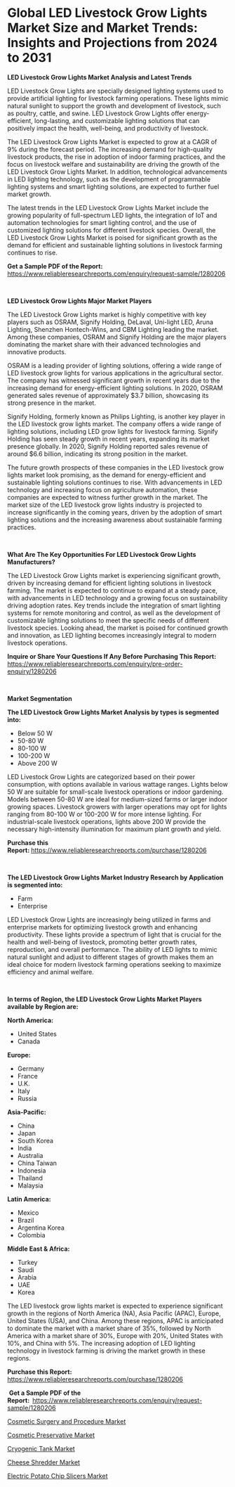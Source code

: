 <p><h1>Global LED Livestock Grow Lights Market Size and Market Trends: Insights and Projections from 2024 to 2031</h1></p><p><strong>LED Livestock Grow Lights Market Analysis and Latest Trends</strong></p>
<p><p>LED Livestock Grow Lights are specially designed lighting systems used to provide artificial lighting for livestock farming operations. These lights mimic natural sunlight to support the growth and development of livestock, such as poultry, cattle, and swine. LED Livestock Grow Lights offer energy-efficient, long-lasting, and customizable lighting solutions that can positively impact the health, well-being, and productivity of livestock.</p><p>The LED Livestock Grow Lights Market is expected to grow at a CAGR of 9% during the forecast period. The increasing demand for high-quality livestock products, the rise in adoption of indoor farming practices, and the focus on livestock welfare and sustainability are driving the growth of the LED Livestock Grow Lights Market. In addition, technological advancements in LED lighting technology, such as the development of programmable lighting systems and smart lighting solutions, are expected to further fuel market growth.</p><p>The latest trends in the LED Livestock Grow Lights Market include the growing popularity of full-spectrum LED lights, the integration of IoT and automation technologies for smart lighting control, and the use of customized lighting solutions for different livestock species. Overall, the LED Livestock Grow Lights Market is poised for significant growth as the demand for efficient and sustainable lighting solutions in livestock farming continues to rise.</p></p>
<p><strong>Get a Sample PDF of the Report:&nbsp;</strong> <a href="https://www.reliableresearchreports.com/enquiry/request-sample/1280206">https://www.reliableresearchreports.com/enquiry/request-sample/1280206</a></p>
<p>&nbsp;</p>
<p><strong>LED Livestock Grow Lights Major Market Players</strong></p>
<p><p>The LED Livestock Grow Lights market is highly competitive with key players such as OSRAM, Signify Holding, DeLaval, Uni-light LED, Aruna Lighting, Shenzhen Hontech-Wins, and CBM Lighting leading the market. Among these companies, OSRAM and Signify Holding are the major players dominating the market share with their advanced technologies and innovative products. </p><p>OSRAM is a leading provider of lighting solutions, offering a wide range of LED livestock grow lights for various applications in the agricultural sector. The company has witnessed significant growth in recent years due to the increasing demand for energy-efficient lighting solutions. In 2020, OSRAM generated sales revenue of approximately $3.7 billion, showcasing its strong presence in the market.</p><p>Signify Holding, formerly known as Philips Lighting, is another key player in the LED livestock grow lights market. The company offers a wide range of lighting solutions, including LED grow lights for livestock farming. Signify Holding has seen steady growth in recent years, expanding its market presence globally. In 2020, Signify Holding reported sales revenue of around $6.6 billion, indicating its strong position in the market.</p><p>The future growth prospects of these companies in the LED livestock grow lights market look promising, as the demand for energy-efficient and sustainable lighting solutions continues to rise. With advancements in LED technology and increasing focus on agriculture automation, these companies are expected to witness further growth in the market. The market size of the LED livestock grow lights industry is projected to increase significantly in the coming years, driven by the adoption of smart lighting solutions and the increasing awareness about sustainable farming practices.</p></p>
<p>&nbsp;</p>
<p><strong>What Are The Key Opportunities For LED Livestock Grow Lights Manufacturers?</strong></p>
<p><p>The LED Livestock Grow Lights market is experiencing significant growth, driven by increasing demand for efficient lighting solutions in livestock farming. The market is expected to continue to expand at a steady pace, with advancements in LED technology and a growing focus on sustainability driving adoption rates. Key trends include the integration of smart lighting systems for remote monitoring and control, as well as the development of customizable lighting solutions to meet the specific needs of different livestock species. Looking ahead, the market is poised for continued growth and innovation, as LED lighting becomes increasingly integral to modern livestock operations.</p></p>
<p><strong>Inquire or Share Your Questions If Any Before Purchasing This Report:</strong> <a href="https://www.reliableresearchreports.com/enquiry/pre-order-enquiry/1280206">https://www.reliableresearchreports.com/enquiry/pre-order-enquiry/1280206</a></p>
<p>&nbsp;</p>
<p><strong>Market Segmentation</strong></p>
<p><strong>The LED Livestock Grow Lights Market Analysis by types is segmented into:</strong></p>
<p><ul><li>Below 50 W</li><li>50-80 W</li><li>80-100 W</li><li>100-200 W</li><li>Above 200 W</li></ul></p>
<p><p>LED Livestock Grow Lights are categorized based on their power consumption, with options available in various wattage ranges. Lights below 50 W are suitable for small-scale livestock operations or indoor gardening. Models between 50-80 W are ideal for medium-sized farms or larger indoor growing spaces. Livestock growers with larger operations may opt for lights ranging from 80-100 W or 100-200 W for more intense lighting. For industrial-scale livestock operations, lights above 200 W provide the necessary high-intensity illumination for maximum plant growth and yield.</p></p>
<p><strong>Purchase this Report:&nbsp;</strong><a href="https://www.reliableresearchreports.com/purchase/1280206">https://www.reliableresearchreports.com/purchase/1280206</a></p>
<p>&nbsp;</p>
<p><strong>The LED Livestock Grow Lights Market Industry Research by Application is segmented into:</strong></p>
<p><ul><li>Farm</li><li>Enterprise</li></ul></p>
<p><p>LED Livestock Grow Lights are increasingly being utilized in farms and enterprise markets for optimizing livestock growth and enhancing productivity. These lights provide a spectrum of light that is crucial for the health and well-being of livestock, promoting better growth rates, reproduction, and overall performance. The ability of LED lights to mimic natural sunlight and adjust to different stages of growth makes them an ideal choice for modern livestock farming operations seeking to maximize efficiency and animal welfare.</p></p>
<p>&nbsp;</p>
<p><strong>In terms of Region, the LED Livestock Grow Lights Market Players available by Region are:</strong></p>
<p>
    <p> <strong> North America: </strong>
        <ul>
            <li>United States</li>
            <li>Canada</li>
        </ul>
        </p> 
    <p> <strong> Europe: </strong>
        <ul>
            <li>Germany</li>
            <li>France</li>
            <li>U.K.</li>
            <li>Italy</li>
            <li>Russia</li>
        </ul>
        </p> 
    <p> <strong> Asia-Pacific: </strong>
        <ul>
            <li>China</li>
            <li>Japan</li>
            <li>South Korea</li>
            <li>India</li>
            <li>Australia</li>
            <li>China Taiwan</li>
            <li>Indonesia</li>
            <li>Thailand</li>
            <li>Malaysia</li>
        </ul>
        </p> 
    <p> <strong> Latin America: </strong>
        <ul>
            <li>Mexico</li>
            <li>Brazil</li>
            <li>Argentina Korea</li>
            <li>Colombia</li>
        </ul>
        </p> 
    <p> <strong> Middle East & Africa: </strong>
        <ul>
            <li>Turkey</li>
            <li>Saudi</li>
            <li>Arabia</li>
            <li>UAE</li>
            <li>Korea</li>
        </ul>
    </p>
    </p>
<p><p>The LED livestock grow lights market is expected to experience significant growth in the regions of North America (NA), Asia Pacific (APAC), Europe, United States (USA), and China. Among these regions, APAC is anticipated to dominate the market with a market share of 35%, followed by North America with a market share of 30%, Europe with 20%, United States with 10%, and China with 5%. The increasing adoption of LED lighting technology in livestock farming is driving the market growth in these regions.</p></p>
<p><strong>Purchase this Report: </strong><a href="https://www.reliableresearchreports.com/purchase/1280206">https://www.reliableresearchreports.com/purchase/1280206</a></p>
<p>&nbsp;<strong>Get a Sample PDF of the Report:&nbsp;&nbsp;</strong><a href="https://www.reliableresearchreports.com/enquiry/request-sample/1280206">https://www.reliableresearchreports.com/enquiry/request-sample/1280206</a></p>
<p><strong></strong></p>
<p><p><a href="https://medium.com/@twiladurgan_88301/cosmetic-surgery-and-procedure-market-insight-market-trends-growth-forecasted-from-2024-to-2031-003642074aee">Cosmetic Surgery and Procedure Market</a></p><p><a href="https://medium.com/@twiladurgan_88301/cosmetic-preservative-market-size-cagr-trends-2024-2030-d8a62b25202d">Cosmetic Preservative Market</a></p><p><a href="https://medium.com/@twiladurgan_88301/cryogenic-tank-market-furnishes-information-on-market-share-market-trends-and-market-growth-b05e9a93a4b6">Cryogenic Tank Market</a></p><p><a href="https://issuu.com/reportprime-2/docs/cheese-shredder-market-size-2030.pptx">Cheese Shredder Market</a></p><p><a href="https://issuu.com/reportprime-2/docs/electric-potato-chip-slicers-market-size-2030.pptx">Electric Potato Chip Slicers Market</a></p></p>